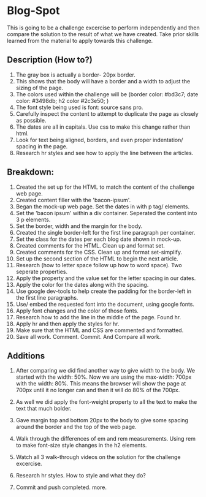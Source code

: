 # Blog-Spot
This is going to be a challenge excercise to perform independently and then compare the solution to the result of what we have created. Take prior skills learned from the material to apply towards this challenge. 

## Description (How to?)
 
 1. The gray box is actually a border- 20px border. 
 2. This shows that the body will have a border and a width to adjust the sizing of the page. 
 3. The colors used within the challenge will be (border color: #bd3c7; date color: #3498db; h2 color #2c3e50; )
 4. The font style being used is font: source sans pro.
 5. Carefully inspect the content to attempt to duplicate the page as closely as possible.
 6. The dates are all in capitals. Use css to make this change rather than html.
 7. Look for text being aligned, borders, and even proper indentation/ spacing in the page.
 8. Research hr styles and see how to apply the line between the articles.


 ## Breakdown:

1. Created the set up for the HTML to match the content of the challenge web page. 
2. Created content filler with the 'bacon-ipsum'. 
3. Began the mock-up web page. Set the dates in with p tag/ elements.
4. Set the 'bacon ipsum' within a div container. Seperated the content into 3 p elements.
5. Set the border, width and the margin for the body. 
6. Created the single border-left for the first line paragraph per container.
7. Set the class for the dates per each blog date shown in mock-up. 
8. Created comments for the HTML. Clean up and format set.
9. Created comments for the CSS. Clean up and format set-simplify.
10. Set up the second section of the HTML to begin the next article. 
11. Research (how to letter space follow up how to word space). Two seperate properties.
12. Apply the property and the value set for the letter spacing in our dates.
13. Apply the color for the dates along with the spacing.
14. Use google dev-tools to help create the padding for the border-left in the first line paragraphs.
15. Use/ embed the requested font into the document, using google fonts.
16. Apply font changes and the color of those fonts.
17. Research how to add the line in the middle of the page. Found hr. 
18. Apply hr and then apply the styles for hr.
19. Make sure that the HTML and CSS are commented and formatted.
20. Save all work. Comment. Commit. And Compare all work. 

## Additions

1. After comparing we did find another way to give width to the body. We started with the width: 50%. Now we are using the max-width: 700px with the width: 80%. This means the browser will show the page at 700px until it no longer can and then it will do 80% of the 700px.

2. As well we did apply the font-weight property to all the text to make the text that much bolder.

3. Gave margin top and bottom 20px to the body to give some spacing around the border and the top of the web page. 

4. Walk through the differences of em and rem measurements. Using rem to make font-size style changes in the h2 elements.

5. Watch all 3 walk-through videos on the solution for the challenge excercise.

6. Research hr styles. How to style and what they do?

7. Commit and push completed. more.


